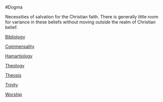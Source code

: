 #Dogma

Necessities of salvation for the Christian faith.
There is generally little room for variance in these beliefs without moving outside the realm of Christian belief.

[Bibliology](Bibliology)

[Commensality](Commensality)

[Hamartiology](Hamartiology)

[Theology](Theology)

[Theosis](Theosis)

[Trinity](Trinity)

[Worship](Worship)

